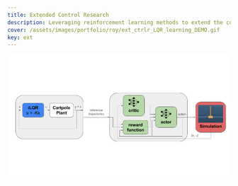 ```yaml
---
title: Extended Control Research
description: Leveraging reinforcement learning methods to extend the control of state-space controllers, such as LQR.
cover: /assets/images/portfolio/roy/ext_ctrlr_LQR_learning_DEMO.gif
key: ext
---
```


![sys_diag](/assets/images/portfolio/roy/sys_diag.png)
